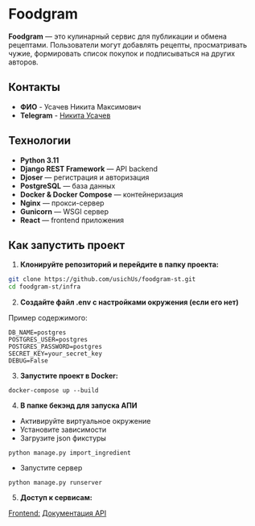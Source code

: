 # Foodgram

**Foodgram** — это кулинарный сервис для публикации и обмена рецептами. Пользователи могут добавлять рецепты, просматривать чужие, формировать список покупок и подписываться на других авторов.

## Контакты

- **ФИО** - Усачев Никита Максимович
- **Telegram** - [Никита Усачев](https://t.me/tokyo_simp)

## Технологии

- **Python 3.11**
- **Django REST Framework** — API backend
- **Djoser** — регистрация и авторизация
- **PostgreSQL** — база данных
- **Docker & Docker Compose** — контейнеризация
- **Nginx** — прокси-сервер
- **Gunicorn** — WSGI сервер
- **React** — frontend приложения

## Как запустить проект

1. **Клонируйте репозиторий и перейдите в папку проекта:**

```bash
git clone https://github.com/usichUs/foodgram-st.git
cd foodgram-st/infra
```

2. **Создайте файл .env с настройками окружения (если его нет)**

Пример содержимого:

```
DB_NAME=postgres
POSTGRES_USER=postgres
POSTGRES_PASSWORD=postgres
SECRET_KEY=your_secret_key
DEBUG=False

```

3. **Запустите проект в Docker:**

```
docker-compose up --build

```

4. **В папке бекэнд для запуска АПИ**

- Активируйте виртуальное окружение
- Установите зависимости
- Загрузите json фикстуры

```
python manage.py import_ingredient

```

- Запустите сервер

```
python manage.py runserver

```

5. **Доступ к сервисам:**

[Frontend:](http://localhost)
[Документация API](http://localhost/api/docs/)
